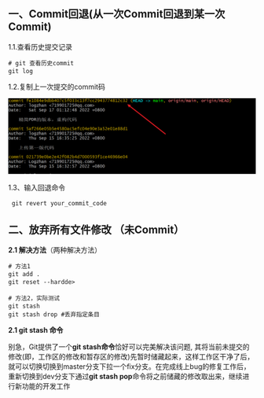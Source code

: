 

## 一、Commit回退(从一次Commit回退到某一次Commit)

1.1.查看历史提交记录

```shell
# git 查看历史commit
git log
```

1.2.复制上一次提交的commit码

<img src="./Image/Git-Commit-History.png" style="zoom:50%;" />

1.3、输入回退命令

```shell
 git revert your_commit_code
```

## 二、放弃所有文件修改 （未Commit）

**2.1 解决方法**（两种解决方法）

```shell
# 方法1
git add .
git reset --hardde>

# 方法2，实际测试
git stash
git stash drop #丢弃指定条目
```

**2.1 git stash 命令**

别急，Git提供了一个**git stash命令**恰好可以完美解决该问题, 其将当前未提交的修改(即，工作区的修改和暂存区的修改)先暂时储藏起来，这样工作区干净了后，就可以切换切换到master分支下拉一个fix分支。在完成线上bug的修复工作后，重新切换到dev分支下通过**git stash pop**命令将之前储藏的修改取出来，继续进行新功能的开发工作